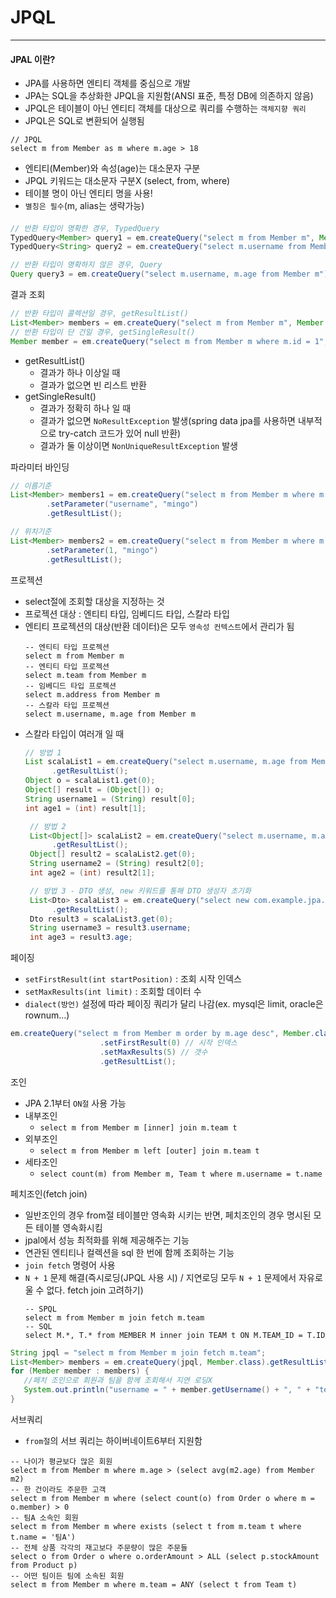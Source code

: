 # JPQL

-----

#### JPAL 이란?

 - JPA를 사용하면 엔티티 객체를 중심으로 개발
 - JPA는 SQL을 추상화한 JPQL을 지원함(ANSI 표준, 특정 DB에 의존하지 않음)
 - JPQL은 테이블이 아닌 엔티티 객체를 대상으로 쿼리를 수행하는 `객체지향 쿼리`
 - JPQL은 SQL로 변환되어 실행됨

```bigquery
// JPQL
select m from Member as m where m.age > 18
```
 - 엔티티(Member)와 속성(age)는 대소문자 구분
 - JPQL 키워드는 대소문자 구분X (select, from, where)
 - 테이블 명이 아닌 엔티티 명을 사용!
 - `별칭은 필수`(m, alias는 생략가능)

####
```java
// 반환 타입이 명확한 경우, TypedQuery
TypedQuery<Member> query1 = em.createQuery("select m from Member m", Member.class);
TypedQuery<String> query2 = em.createQuery("select m.username from Member m", String.class);

// 반환 타입이 명확하지 않은 경우, Query
Query query3 = em.createQuery("select m.username, m.age from Member m");
```

결과 조회
```java
// 반환 타입이 콜렉션일 경우, getResultList()
List<Member> members = em.createQuery("select m from Member m", Member.class).getResultList();
// 반환 타입이 단 건일 경우, getSingleResult()
Member member = em.createQuery("select m from Member m where m.id = 1", Member.class).getSingleResult();
```
 - getResultList()
   - 결과가 하나 이상일 때
   - 결과가 없으면 빈 리스트 반환
 - getSingleResult()
   - 결과가 정확히 하나 일 때
   -  결과가 없으면 `NoResultException` 발생(spring data jpa를 사용하면 내부적으로 try-catch 코드가 있어 null 반환)
   -  결과가 둘 이상이면 `NonUniqueResultException` 발생

파라미터 바인딩
```java
// 이름기준
List<Member> members1 = em.createQuery("select m from Member m where m.username = :username", Member.class)
        .setParameter("username", "mingo")
        .getResultList();

// 위치기준
List<Member> members2 = em.createQuery("select m from Member m where m.username = ?1", Member.class)
        .setParameter(1, "mingo")
        .getResultList();
```

프로젝션
 - select절에 조회할 대상을 지정하는 것
 - 프로젝션 대상 : 엔티티 타입, 임베디드 타입, 스칼라 타입
 - 엔티티 프로젝션의 대상(반환 데이터)은 모두 `영속성 컨텍스트`에서 관리가 됨
   ```bigquery
   -- 엔티티 타입 프로젝션
   select m from Member m
   -- 엔티티 타입 프로젝션
   select m.team from Member m
   -- 임베디드 타입 프로젝션
   select m.address from Member m
   -- 스칼라 타입 프로젝션
   select m.username, m.age from Member m 
   ``` 
- 스칼라 타입이 여러개 일 때
  ```java
  // 방법 1
  List scalaList1 = em.createQuery("select m.username, m.age from Member m")
        .getResultList();
  Object o = scalaList1.get(0);
  Object[] result = (Object[]) o;
  String username1 = (String) result[0];
  int age1 = (int) result[1];

   // 방법 2
   List<Object[]> scalaList2 = em.createQuery("select m.username, m.age from Member m")
        .getResultList();
   Object[] result2 = scalaList2.get(0);
   String username2 = (String) result2[0];
   int age2 = (int) result2[1];

   // 방법 3 - DTO 생성, new 키워드를 통해 DTO 생성자 초기화
   List<Dto> scalaList3 = em.createQuery("select new com.example.jpa.Dto(m.username, m.age) from Member m", Dto.class)
        .getResultList();
   Dto result3 = scalaList3.get(0);
   String username3 = result3.username;
   int age3 = result3.age;
  ```
  
페이징
 - `setFirstResult(int startPosition)` : 조회 시작 인덱스
 - `setMaxResults(int limit)` : 조회할 데이터 수
 - `dialect(방언)` 설정에 따라 페이징 쿼리가 달리 나감(ex. mysql은 limit, oracle은 rownum...)
```java
em.createQuery("select m from Member m order by m.age desc", Member.class)
                    .setFirstResult(0) // 시작 인덱스
                    .setMaxResults(5) // 갯수
                    .getResultList();
```

조인
 - JPA 2.1부터 `ON절` 사용 가능
 - 내부조인
   - `select m from Member m [inner] join m.team t`
 - 외부조인
   - `select m from Member m left [outer] join m.team t`
 - 세타조인
   - `select count(m) from Member m, Team t where m.username = t.name`

페치조인(fetch join)
 - 일반조인의 경우 from절 테이블만 영속화 시키는 반면, 페치조인의 경우 명시된 모든 테이블 영속화시킴 
 - jpal에서 성능 최적화를 위해 제공해주는 기능
 - 연관된 엔티티나 컬렉션을 sql 한 번에 함께 조회하는 기능
 - `join fetch` 명령어 사용
 - `N + 1` 문제 해결(즉시로딩(JPQL 사용 시) / 지연로딩 모두 `N + 1` 문제에서 자유로울 수 없다. fetch join 고려하기)
   ```bigquery
   -- SPQL
   select m from Member m join fetch m.team
   -- SQL
   select M.*, T.* from MEMBER M inner join TEAM t ON M.TEAM_ID = T.ID 
   ```
```java
String jpql = "select m from Member m join fetch m.team";
List<Member> members = em.createQuery(jpql, Member.class).getResultList();
for (Member member : members) {
   //페치 조인으로 회원과 팀을 함께 조회해서 지연 로딩X
   System.out.println("username = " + member.getUsername() + ", " + "teamName = " + member.getTeam().name());
}
```

서브쿼리
 - `from절`의 서브 쿼리는 하이버네이트6부터 지원함
```bigquery
-- 나이가 평균보다 많은 회원
select m from Member m where m.age > (select avg(m2.age) from Member m2)
-- 한 건이라도 주문한 고객
select m from Member m where (select count(o) from Order o where m = o.member) > 0
-- 팀A 소속인 회원
select m from Member m where exists (select t from m.team t where t.name = '팀A')
-- 전체 상품 각각의 재고보다 주문량이 많은 주문들
select o from Order o where o.orderAmount > ALL (select p.stockAmount from Product p)
-- 어떤 팀이든 팀에 소속된 회원
select m from Member m where m.team = ANY (select t from Team t)
```

